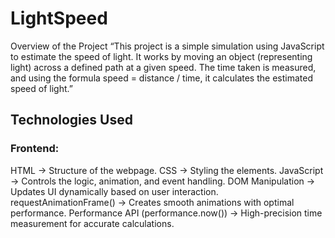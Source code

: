 # LightSpeed

Overview of the Project
“This project is a simple simulation using JavaScript to estimate the speed of light. It works by moving an object (representing light) across a defined path at a given speed. The time taken is measured, and using the formula speed = distance / time, it calculates the estimated speed of light.”

## Technologies Used
### Frontend:
HTML → Structure of the webpage.
CSS → Styling the elements.
JavaScript → Controls the logic, animation, and event handling.
DOM Manipulation → Updates UI dynamically based on user interaction.
requestAnimationFrame() → Creates smooth animations with optimal performance.
Performance API (performance.now()) → High-precision time measurement for accurate calculations.
